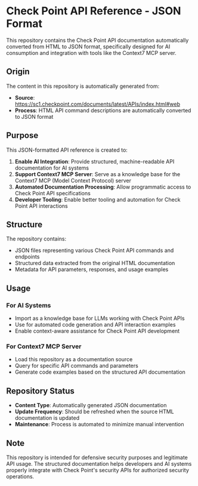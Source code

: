 # Check Point API Reference - JSON Format

This repository contains the Check Point API documentation automatically converted from HTML to JSON format, specifically designed for AI consumption and integration with tools like the Context7 MCP server.

## Origin

The content in this repository is automatically generated from:
- **Source**: https://sc1.checkpoint.com/documents/latest/APIs/index.html#web
- **Process**: HTML API command descriptions are automatically converted to JSON format

## Purpose

This JSON-formatted API reference is created to:

1. **Enable AI Integration**: Provide structured, machine-readable API documentation for AI systems
2. **Support Context7 MCP Server**: Serve as a knowledge base for the Context7 MCP (Model Context Protocol) server
3. **Automated Documentation Processing**: Allow programmatic access to Check Point API specifications
4. **Developer Tooling**: Enable better tooling and automation for Check Point API interactions

## Structure

The repository contains:
- JSON files representing various Check Point API commands and endpoints
- Structured data extracted from the original HTML documentation
- Metadata for API parameters, responses, and usage examples

## Usage

### For AI Systems
- Import as a knowledge base for LLMs working with Check Point APIs
- Use for automated code generation and API interaction examples
- Enable context-aware assistance for Check Point API development

### For Context7 MCP Server
- Load this repository as a documentation source
- Query for specific API commands and parameters
- Generate code examples based on the structured API documentation

## Repository Status

- **Content Type**: Automatically generated JSON documentation
- **Update Frequency**: Should be refreshed when the source HTML documentation is updated
- **Maintenance**: Process is automated to minimize manual intervention

## Note

This repository is intended for defensive security purposes and legitimate API usage. The structured documentation helps developers and AI systems properly integrate with Check Point's security APIs for authorized security operations.